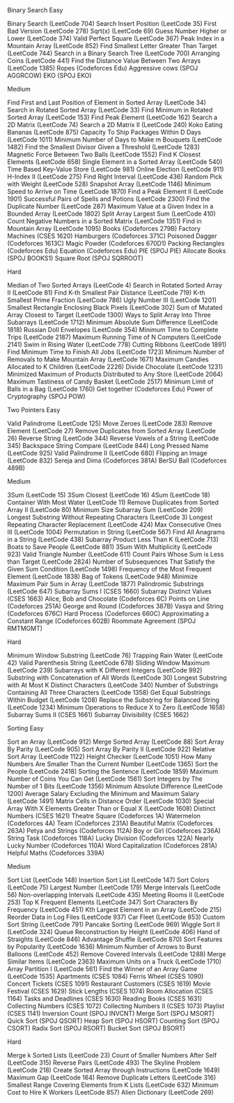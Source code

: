 Binary Search
Easy

Binary Search (LeetCode 704)
Search Insert Position (LeetCode 35)
First Bad Version (LeetCode 278)
Sqrt(x) (LeetCode 69)
Guess Number Higher or Lower (LeetCode 374)
Valid Perfect Square (LeetCode 367)
Peak Index in a Mountain Array (LeetCode 852)
Find Smallest Letter Greater Than Target (LeetCode 744)
Search in a Binary Search Tree (LeetCode 700)
Arranging Coins (LeetCode 441)
Find the Distance Value Between Two Arrays (LeetCode 1385)
Ropes (Codeforces Edu)
Aggressive cows (SPOJ AGGRCOW)
EKO (SPOJ EKO)

Medium

Find First and Last Position of Element in Sorted Array (LeetCode 34)
Search in Rotated Sorted Array (LeetCode 33)
Find Minimum in Rotated Sorted Array (LeetCode 153)
Find Peak Element (LeetCode 162)
Search a 2D Matrix (LeetCode 74)
Search a 2D Matrix II (LeetCode 240)
Koko Eating Bananas (LeetCode 875)
Capacity To Ship Packages Within D Days (LeetCode 1011)
Minimum Number of Days to Make m Bouquets (LeetCode 1482)
Find the Smallest Divisor Given a Threshold (LeetCode 1283)
Magnetic Force Between Two Balls (LeetCode 1552)
Find K Closest Elements (LeetCode 658)
Single Element in a Sorted Array (LeetCode 540)
Time Based Key-Value Store (LeetCode 981)
Online Election (LeetCode 911)
H-Index II (LeetCode 275)
Find Right Interval (LeetCode 436)
Random Pick with Weight (LeetCode 528)
Snapshot Array (LeetCode 1146)
Minimum Speed to Arrive on Time (LeetCode 1870)
Find a Peak Element II (LeetCode 1901)
Successful Pairs of Spells and Potions (LeetCode 2300)
Find the Duplicate Number (LeetCode 287)
Maximum Value at a Given Index in a Bounded Array (LeetCode 1802)
Split Array Largest Sum (LeetCode 410)
Count Negative Numbers in a Sorted Matrix (LeetCode 1351)
Find in Mountain Array (LeetCode 1095)
Books (Codeforces 279B)
Factory Machines (CSES 1620)
Hamburgers (Codeforces 371C)
Poisoned Dagger (Codeforces 1613C)
Magic Powder (Codeforces 670D1)
Packing Rectangles (Codeforces Edu)
Equation (Codeforces Edu)
PIE (SPOJ PIE)
Allocate Books (SPOJ BOOKS1)
Square Root (SPOJ SQRROOT)

Hard

Median of Two Sorted Arrays (LeetCode 4)
Search in Rotated Sorted Array II (LeetCode 81)
Find K-th Smallest Pair Distance (LeetCode 719)
K-th Smallest Prime Fraction (LeetCode 786)
Ugly Number III (LeetCode 1201)
Smallest Rectangle Enclosing Black Pixels (LeetCode 302)
Sum of Mutated Array Closest to Target (LeetCode 1300)
Ways to Split Array Into Three Subarrays (LeetCode 1712)
Minimum Absolute Sum Difference (LeetCode 1818)
Russian Doll Envelopes (LeetCode 354)
Minimum Time to Complete Trips (LeetCode 2187)
Maximum Running Time of N Computers (LeetCode 2141)
Swim in Rising Water (LeetCode 778)
Cutting Ribbons (LeetCode 1891)
Find Minimum Time to Finish All Jobs (LeetCode 1723)
Minimum Number of Removals to Make Mountain Array (LeetCode 1671)
Maximum Candies Allocated to K Children (LeetCode 2226)
Divide Chocolate (LeetCode 1231)
Minimized Maximum of Products Distributed to Any Store (LeetCode 2064)
Maximum Tastiness of Candy Basket (LeetCode 2517)
Minimum Limit of Balls in a Bag (LeetCode 1760)
Get together (Codeforces Edu)
Power of Cryptography (SPOJ POW)


Two Pointers
Easy

Valid Palindrome (LeetCode 125)
Move Zeroes (LeetCode 283)
Remove Element (LeetCode 27)
Remove Duplicates from Sorted Array (LeetCode 26)
Reverse String (LeetCode 344)
Reverse Vowels of a String (LeetCode 345)
Backspace String Compare (LeetCode 844)
Long Pressed Name (LeetCode 925)
Valid Palindrome II (LeetCode 680)
Flipping an Image (LeetCode 832)
Sereja and Dima (Codeforces 381A)
BerSU Ball (Codeforces 489B)

Medium

3Sum (LeetCode 15)
3Sum Closest (LeetCode 16)
4Sum (LeetCode 18)
Container With Most Water (LeetCode 11)
Remove Duplicates from Sorted Array II (LeetCode 80)
Minimum Size Subarray Sum (LeetCode 209)
Longest Substring Without Repeating Characters (LeetCode 3)
Longest Repeating Character Replacement (LeetCode 424)
Max Consecutive Ones III (LeetCode 1004)
Permutation in String (LeetCode 567)
Find All Anagrams in a String (LeetCode 438)
Subarray Product Less Than K (LeetCode 713)
Boats to Save People (LeetCode 881)
3Sum With Multiplicity (LeetCode 923)
Valid Triangle Number (LeetCode 611)
Count Pairs Whose Sum is Less than Target (LeetCode 2824)
Number of Subsequences That Satisfy the Given Sum Condition (LeetCode 1498)
Frequency of the Most Frequent Element (LeetCode 1838)
Bag of Tokens (LeetCode 948)
Minimize Maximum Pair Sum in Array (LeetCode 1877)
Palindromic Substrings (LeetCode 647)
Subarray Sums I (CSES 1660)
Subarray Distinct Values (CSES 1663)
Alice, Bob and Chocolate (Codeforces 6C)
Points on Line (Codeforces 251A)
George and Round (Codeforces 387B)
Vasya and String (Codeforces 676C)
Hard Process (Codeforces 660C)
Approximating a Constant Range (Codeforces 602B)
Roommate Agreement (SPOJ RMTMGMT)

Hard

Minimum Window Substring (LeetCode 76)
Trapping Rain Water (LeetCode 42)
Valid Parenthesis String (LeetCode 678)
Sliding Window Maximum (LeetCode 239)
Subarrays with K Different Integers (LeetCode 992)
Substring with Concatenation of All Words (LeetCode 30)
Longest Substring with At Most K Distinct Characters (LeetCode 340)
Number of Substrings Containing All Three Characters (LeetCode 1358)
Get Equal Substrings Within Budget (LeetCode 1208)
Replace the Substring for Balanced String (LeetCode 1234)
Minimum Operations to Reduce X to Zero (LeetCode 1658)
Subarray Sums II (CSES 1661)
Subarray Divisibility (CSES 1662)


Sorting
Easy

Sort an Array (LeetCode 912)
Merge Sorted Array (LeetCode 88)
Sort Array By Parity (LeetCode 905)
Sort Array By Parity II (LeetCode 922)
Relative Sort Array (LeetCode 1122)
Height Checker (LeetCode 1051)
How Many Numbers Are Smaller Than the Current Number (LeetCode 1365)
Sort the People (LeetCode 2418)
Sorting the Sentence (LeetCode 1859)
Maximum Number of Coins You Can Get (LeetCode 1561)
Sort Integers by The Number of 1 Bits (LeetCode 1356)
Minimum Absolute Difference (LeetCode 1200)
Average Salary Excluding the Minimum and Maximum Salary (LeetCode 1491)
Matrix Cells in Distance Order (LeetCode 1030)
Special Array With X Elements Greater Than or Equal X (LeetCode 1608)
Distinct Numbers (CSES 1621)
Theatre Square (Codeforces 1A)
Watermelon (Codeforces 4A)
Team (Codeforces 231A)
Beautiful Matrix (Codeforces 263A)
Petya and Strings (Codeforces 112A)
Boy or Girl (Codeforces 236A)
String Task (Codeforces 118A)
Lucky Division (Codeforces 122A)
Nearly Lucky Number (Codeforces 110A)
Word Capitalization (Codeforces 281A)
Helpful Maths (Codeforces 339A)

Medium

Sort List (LeetCode 148)
Insertion Sort List (LeetCode 147)
Sort Colors (LeetCode 75)
Largest Number (LeetCode 179)
Merge Intervals (LeetCode 56)
Non-overlapping Intervals (LeetCode 435)
Meeting Rooms II (LeetCode 253)
Top K Frequent Elements (LeetCode 347)
Sort Characters By Frequency (LeetCode 451)
Kth Largest Element in an Array (LeetCode 215)
Reorder Data in Log Files (LeetCode 937)
Car Fleet (LeetCode 853)
Custom Sort String (LeetCode 791)
Pancake Sorting (LeetCode 969)
Wiggle Sort II (LeetCode 324)
Queue Reconstruction by Height (LeetCode 406)
Hand of Straights (LeetCode 846)
Advantage Shuffle (LeetCode 870)
Sort Features by Popularity (LeetCode 1636)
Minimum Number of Arrows to Burst Balloons (LeetCode 452)
Remove Covered Intervals (LeetCode 1288)
Merge Similar Items (LeetCode 2363)
Maximum Units on a Truck (LeetCode 1710)
Array Partition I (LeetCode 561)
Find the Winner of an Array Game (LeetCode 1535)
Apartments (CSES 1084)
Ferris Wheel (CSES 1090)
Concert Tickets (CSES 1091)
Restaurant Customers (CSES 1619)
Movie Festival (CSES 1629)
Stick Lengths (CSES 1074)
Room Allocation (CSES 1164)
Tasks and Deadlines (CSES 1630)
Reading Books (CSES 1631)
Collecting Numbers (CSES 1072)
Collecting Numbers II (CSES 1073)
Playlist (CSES 1141)
Inversion Count (SPOJ INVCNT)
Merge Sort (SPOJ MSORT)
Quick Sort (SPOJ QSORT)
Heap Sort (SPOJ HSORT)
Counting Sort (SPOJ CSORT)
Radix Sort (SPOJ RSORT)
Bucket Sort (SPOJ BSORT)

Hard

Merge k Sorted Lists (LeetCode 23)
Count of Smaller Numbers After Self (LeetCode 315)
Reverse Pairs (LeetCode 493)
The Skyline Problem (LeetCode 218)
Create Sorted Array through Instructions (LeetCode 1649)
Maximum Gap (LeetCode 164)
Remove Duplicate Letters (LeetCode 316)
Smallest Range Covering Elements from K Lists (LeetCode 632)
Minimum Cost to Hire K Workers (LeetCode 857)
Alien Dictionary (LeetCode 269)
